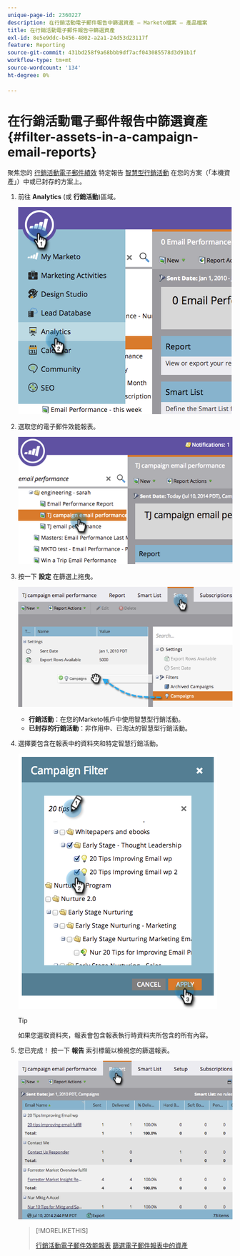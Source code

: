 ```yaml
---
unique-page-id: 2360227
description: 在行銷活動電子郵件報告中篩選資產 — Marketo檔案 — 產品檔案
title: 在行銷活動電子郵件報告中篩選資產
exl-id: 8e5e9ddc-b456-4802-a2a1-24d53d23117f
feature: Reporting
source-git-commit: 431bd258f9a68bbb9df7acf043085578d3d91b1f
workflow-type: tm+mt
source-wordcount: '134'
ht-degree: 0%

---
```


# 在行銷活動電子郵件報告中篩選資產 {#filter-assets-in-a-campaign-email-reports}

聚焦您的 [行銷活動電子郵件績效](/help/marketo/product-docs/reporting/basic-reporting/report-types/campaign-email-performance-report.md) 特定報告 [智慧型行銷活動](/help/marketo/product-docs/core-marketo-concepts/smart-campaigns/creating-a-smart-campaign/understanding-batch-and-trigger-smart-campaigns.md) 在您的方案（「本機資產」）中或已封存的方案上。

1. 前往 **Analytics** (或 **行銷活動**)區域。

   ![](assets/image2014-9-16-15-3a57-3a27.png)

1. 選取您的電子郵件效能報表。

   ![](assets/image2014-9-16-15-3a57-3a31.png)

1. 按一下 **設定** 在篩選上拖曳。

   ![](assets/image2014-9-16-15-3a57-3a35.png)

   * **行銷活動**：在您的Marketo帳戶中使用智慧型行銷活動。
   * **已封存的行銷活動**：非作用中、已淘汰的智慧型行銷活動。

1. 選擇要包含在報表中的資料夾和特定智慧行銷活動。

   ![](assets/image2014-9-16-15-3a57-3a38.png)

   >[!TIP]
   >
   >如果您選取資料夾，報表會包含報表執行時資料夾所包含的所有內容。

1. 您已完成！ 按一下 **報告** 索引標籤以檢視您的篩選報表。

   ![](assets/image2014-9-16-15-3a58-3a10.png)

   >[!MORELIKETHIS]
   >
   >[行銷活動電子郵件效能報表](/help/marketo/product-docs/reporting/basic-reporting/report-types/campaign-email-performance-report.md)
   >[篩選電子郵件報表中的資產](/help/marketo/product-docs/reporting/basic-reporting/report-activity/filter-assets-in-an-email-report.md)
